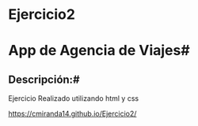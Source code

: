 # Ejercicio2

# App de Agencia de Viajes#

## Descripción:#
Ejercicio Realizado utilizando html y css

https://cmiranda14.github.io/Ejercicio2/
